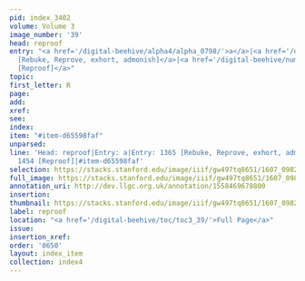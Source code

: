 ```yaml
---
pid: index_3402
volume: Volume 3
image_number: '39'
head: reproof
entry: "<a href='/digital-beehive/alpha4/alpha_0798/'>a</a>|<a href='/digital-beehive/num6/num_1938/'>1365
  [Rebuke, Reprove, exhort, admonish]</a>|<a href='/digital-beehive/num6/num_2130/'>1454
  [Reproof]</a>"
topic:
first_letter: R
page:
add:
xref:
see:
index:
item: "#item-d65598faf"
unparsed:
line: 'Head: reproof|Entry: a|Entry: 1365 [Rebuke, Reprove, exhort, admonish]|Entry:
  1454 [Reproof]|#item-d65598faf'
selection: https://stacks.stanford.edu/image/iiif/gw497tq8651/1607_0982/829,3290,709,177/full/0/default.jpg
full_image: https://stacks.stanford.edu/image/iiif/gw497tq8651/1607_0982/full/full/0/default.jpg
annotation_uri: http://dev.llgc.org.uk/annotation/1558469678800
insertion:
thumbnail: https://stacks.stanford.edu/image/iiif/gw497tq8651/1607_0982/829,3290,709,177/150,/0/default.jpg
label: reproof
location: "<a href='/digital-beehive/toc/toc3_39/'>Full Page</a>"
issue:
insertion_xref:
order: '0650'
layout: index_item
collection: index4
---
```

